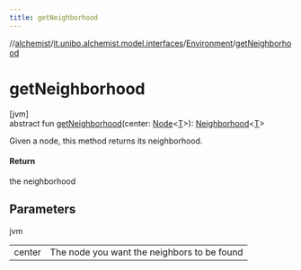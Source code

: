 ```yaml
---
title: getNeighborhood
---
```

//[alchemist](../../../index.html)/[it.unibo.alchemist.model.interfaces](../index.html)/[Environment](index.html)/[getNeighborhood](get-neighborhood.html)



# getNeighborhood



[jvm]\
abstract fun [getNeighborhood](get-neighborhood.html)(center: [Node](../-node/index.html)<[T](../../it.unibo.alchemist.boundary.interfaces/-output-monitor/index.html)>): [Neighborhood](../-neighborhood/index.html)<[T](../../it.unibo.alchemist.boundary.interfaces/-output-monitor/index.html)>



Given a node, this method returns its neighborhood.



#### Return



the neighborhood



## Parameters


jvm

| | |
|---|---|
| center | The node you want the neighbors to be found |




